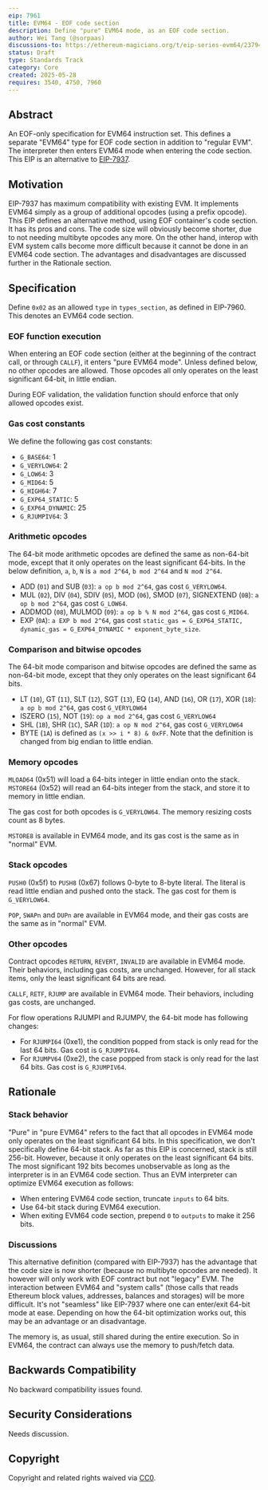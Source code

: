 ```yaml
---
eip: 7961
title: EVM64 - EOF code section
description: Define "pure" EVM64 mode, as an EOF code section.
author: Wei Tang (@sorpaas)
discussions-to: https://ethereum-magicians.org/t/eip-series-evm64/23794
status: Draft
type: Standards Track
category: Core
created: 2025-05-28
requires: 3540, 4750, 7960
---
```


## Abstract

An EOF-only specification for EVM64 instruction set. This defines a separate "EVM64" type for EOF code section in addition to "regular EVM". The interpreter then enters EVM64 mode when entering the code section. This EIP is an alternative to [EIP-7937](./eip-7937.md).

## Motivation

EIP-7937 has maximum compatibility with existing EVM. It implements EVM64 simply as a group of additional opcodes (using a prefix opcode). This EIP defines an alternative method, using EOF container's code section. It has its pros and cons. The code size will obviously become shorter, due to not needing multibyte opcodes any more. On the other hand, interop with EVM system calls become more difficult because it cannot be done in an EVM64 code section. The advantages and disadvantages are discussed further in the Rationale section.

## Specification

Define `0x02` as an allowed `type` in `types_section`, as defined in EIP-7960. This denotes an EVM64 code section.

### EOF function execution

When entering an EOF code section (either at the beginning of the contract call, or through `CALLF`), it enters "pure EVM64 mode". Unless defined below, no other opcodes are allowed. Those opcodes all only operates on the least significant 64-bit, in little endian.

During EOF validation, the validation function should enforce that only allowed opcodes exist.

### Gas cost constants

We define the following gas cost constants:

* `G_BASE64`: 1
* `G_VERYLOW64`: 2
* `G_LOW64`: 3
* `G_MID64`: 5
* `G_HIGH64`: 7
* `G_EXP64_STATIC`: 5
* `G_EXP64_DYNAMIC`: 25
* `G_RJUMPIV64`: 3

### Arithmetic opcodes

The 64-bit mode arithmetic opcodes are defined the same as non-64-bit mode, except that it only operates on the least significant 64-bits. In the below definition, `a`, `b`, `N` is `a mod 2^64`, `b mod 2^64` and `N mod 2^64`.

* ADD (`01`) and SUB (`03`): `a op b mod 2^64`, gas cost `G_VERYLOW64`.
* MUL (`02`), DIV (`04`), SDIV (`05`), MOD (`06`), SMOD (`07`), SIGNEXTEND (`0B`): `a op b mod 2^64`, gas cost `G_LOW64`.
* ADDMOD (`08`), MULMOD (`09`): `a op b % N mod 2^64`, gas cost `G_MID64`.
* EXP (`0A`): `a EXP b mod 2^64`, gas cost `static_gas = G_EXP64_STATIC, dynamic_gas = G_EXP64_DYNAMIC * exponent_byte_size`.

### Comparison and bitwise opcodes

The 64-bit mode comparison and bitwise opcodes are defined the same as non-64-bit mode, except that they only operates on the least significant 64 bits.

* LT (`10`), GT (`11`), SLT (`12`), SGT (`13`), EQ (`14`), AND (`16`), OR (`17`), XOR (`18`): `a op b mod 2^64`, gas cost `G_VERYLOW64`
* ISZERO (`15`), NOT (`19`): `op a mod 2^64`, gas cost `G_VERYLOW64`
* SHL (`1B`), SHR (`1C`), SAR (`1D`): `a op N mod 2^64`, gas cost `G_VERYLOW64`
* BYTE (`1A`) is defined as `(x >> i * 8) & 0xFF`. Note that the definition is changed from big endian to little endian.

### Memory opcodes

`MLOAD64` (0x51) will load a 64-bits integer in little endian onto the stack. `MSTORE64` (0x52) will read an 64-bits integer from the stack, and store it to memory in little endian.

The gas cost for both opcodes is `G_VERYLOW64`. The memory resizing costs count as 8 bytes.

`MSTORE8` is available in EVM64 mode, and its gas cost is the same as in "normal" EVM.

### Stack opcodes

`PUSH0` (0x5f) to `PUSH8` (0x67) follows 0-byte to 8-byte literal. The literal is read little endian and pushed onto the stack. The gas cost for them is `G_VERYLOW64`.

`POP`, `SWAPn` and `DUPn` are available in EVM64 mode, and their gas costs are the same as in "normal" EVM.

### Other opcodes

Contract opcodes `RETURN`, `REVERT`, `INVALID` are available in EVM64 mode. Their behaviors, including gas costs, are unchanged. However, for all stack items, only the least significant 64 bits are read.

`CALLF`, `RETF`, `RJUMP` are available in EVM64 mode. Their behaviors, including gas costs, are unchanged.

For flow operations RJUMPI and RJUMPV, the 64-bit mode has following changes:

* For `RJUMPI64` (0xe1), the condition popped from stack is only read for the last 64 bits. Gas cost is `G_RJUMPIV64`.
* For `RJUMPV64` (0xe2), the case popped from stack is only read for the last 64 bits. Gas cost is `G_RJUMPIV64`.

## Rationale

### Stack behavior

"Pure" in "pure EVM64" refers to the fact that all opcodes in EVM64 mode only operates on the least significant 64 bits. In this specification, we don't specifically define 64-bit stack. As far as this EIP is concerned, stack is still 256-bit. However, because it only operates on the least significant 64 bits. The most significant 192 bits becomes unobservable as long as the interpreter is in an EVM64 code section. Thus an EVM interpreter can optimize EVM64 execution as follows:

* When entering EVM64 code section, truncate `inputs` to 64 bits.
* Use 64-bit stack during EVM64 execution.
* When exiting EVM64 code section, prepend `0` to `outputs` to make it 256 bits.

### Discussions

This alternative definition (compared with EIP-7937) has the advantage that the code size is now shorter (because no multibyte opcodes are needed). It however will only work with EOF contract but not "legacy" EVM. The interaction between EVM64 and "system calls" (those calls that reads Ethereum block values, addresses, balances and storages) will be more difficult. It's not "seamless" like EIP-7937 where one can enter/exit 64-bit mode at ease. Depending on how the 64-bit optimization works out, this may be an advantage or an disadvantage.

The memory is, as usual, still shared during the entire execution. So in EVM64, the contract can always use the memory to push/fetch data.

## Backwards Compatibility

No backward compatibility issues found.

<!-- TODO: Add test cases and reference implementation -->

## Security Considerations

Needs discussion. <!-- TODO -->

## Copyright

Copyright and related rights waived via [CC0](../LICENSE.md).
